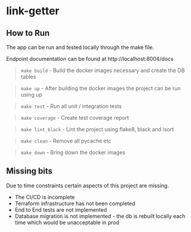 # link-getter

## How to Run

The app can be run and tested locally through the make file. 

Endpoint documentation can be found at http://localhost:8004/docs

> `make build` - Build the docker images necessary and create the DB tables

> `make up` - After building the docker images the project can be run using up

> `make test` - Run all unit / integration tests

> `make coverage` - Create test coverage report

> `make lint_black` - Lint the project using flake8, black and isort

> `make clean` - Remove all pycache etc

> `make down` - Bring down the docker images


## Missing bits

Due to time constraints certain aspects of this project are missing.

- The CI/CD is incomplete
- Terraform infrastructure has not been completed
- End to End tests are not implemented
- Database migration is not implemented - the db is rebuilt locally each time which would be unacceptable in prod
